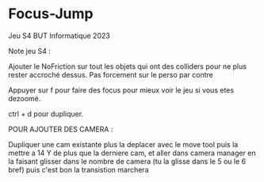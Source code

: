 # Focus-Jump
 Jeu S4 BUT Informatique 2023


Note jeu S4 : 

Ajouter le NoFriction sur tout les objets qui ont des colliders pour ne plus rester accroché dessus. 
Pas forcement sur le perso par contre

Appuyer sur f pour faire des focus pour mieux voir le jeu si vous etes dezoomé.

ctrl + d pour dupliquer.

POUR AJOUTER DES CAMERA : 

Dupliquer une cam existante plus la deplacer avec le move tool puis la mettre a 14 Y de plus que la derniere cam, et aller dans camera manager en la faisant glisser dans le nombre de camera (tu la glisse dans le 5 ou le 6 bref) puis c'est bon la transistion marchera 
